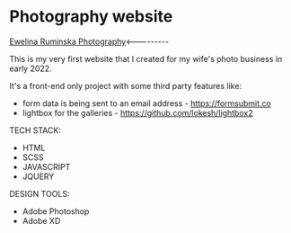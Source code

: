 # Photography website

[Ewelina Ruminska Photography](https://ewelinaruminska.com/)<---------

This is my very first website that I created for my wife's photo business in early 2022.

It's a front-end only project with some third party features like:
- form data is being sent to an email address - https://formsubmit.co
- lightbox for the galleries - https://github.com/lokesh/lightbox2

TECH STACK:
- HTML
- SCSS
- JAVASCRIPT
- JQUERY
 
DESIGN TOOLS:
- Adobe Photoshop
- Adobe XD

